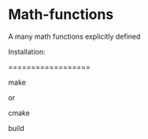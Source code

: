 Math-functions
==============

A many math functions explicitly defined









Installation:

==================

make

or

cmake

build
